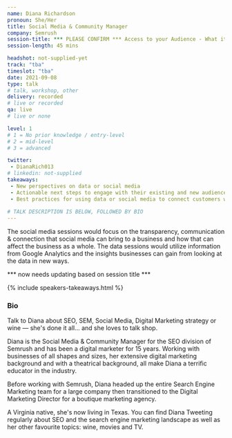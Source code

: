 ```yaml
---
name: Diana Richardson
pronoun: She/Her
title: Social Media & Community Manager
company: Semrush
session-title: *** PLEASE CONFIRM *** Access to your Audience - What it means to build a social community
session-length: 45 mins

headshot: not-supplied-yet
track: "tba"
timeslot: "tba"
date: 2021-09-08
type: talk
# talk, workshop, other
delivery: recorded
# live or recorded
qa: live
# live or none

level: 1
# 1 = No prior knowledge / entry-level
# 2 = mid-level
# 3 = advanced

twitter:
 - DianaRich013
# linkedin: not-supplied
takeaways:
 - New perspectives on data or social media
 - Actionable next steps to engage with their existing and new audience members
 - Best practices for using data or social media to connect customers with their brands
 
# TALK DESCRIPTION IS BELOW, FOLLOWED BY BIO
---
```


The social media sessions would focus on the transparency, communication & connection that social media can bring to a business and how that can affect the business as a whole. The data sessions would utilize information from Google Analytics and the insights businesses can gain from looking at the data in new ways.

*** now needs updating based on session title ***

{% include speakers-takeaways.html %}

<h3>Bio</h3>
Talk to Diana about SEO, SEM, Social Media, Digital Marketing strategy or wine — she's done it all... and she loves to talk shop. 

Diana is the Social Media & Community Manager for the SEO division of Semrush and has been a digital marketer for 15 years. Working with businesses of all shapes and sizes, her extensive digital marketing background and with a theatrical background, all make Diana a terrific educator in the industry.  

Before working with Semrush, Diana headed up the entire Search Engine Marketing team for a large company then transitioned to the Digital Marketing Director for a boutique marketing agency. 

A Virginia native, she's now living in Texas. You can find Diana Tweeting regularly about SEO and the search engine marketing landscape as well as her other favourite topics: wine, movies and TV.